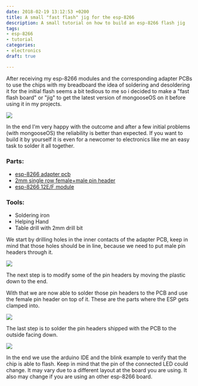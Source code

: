 ```yaml
---
date: 2018-02-19 13:12:53 +0200
title: A small "fast flash" jig for the esp-8266
description: A small tutorial on how to build an esp-8266 flash jig
tags:
- esp-8266
- tutorial
categories:
- electronics
draft: true

---
```

After receiving my esp-8266 modules and the corresponding adapter PCBs to use the chips with my breadboard the idea of soldering and desoldering it for the initial flash seems a bit tedious to me so i decided to make a "fast flash board" or "jig" to get the latest version of mongooseOS on it before using it in my projects.

![](/uploads/2018/06/08/esp8266-jig-finished-jig.jpg)

In the end I'm very happy with the outcome and after a few initial problems (with mongooseOS) the reliability is better than expected. If you want to build it by yourself it is even for a newcomer to electronics like me an easy task to solder it all together.

### Parts:

* [esp-8266 adapter pcb](https://www.aliexpress.com/item/1pcs-ESP8266-serial-WIFI-module-adapter-plate-Applies-to-ESP-07-ESP-08-ESP-12E/32721304582.html)
* [2mm single row female+male pin header](https://www.aliexpress.com/item/20PCS-Lot-1x40-Pin-2-mm-Single-Row-Female-Male-Pin-Header-connector/32691922480.html)
* [esp-8266 12E/F module](https://www.aliexpress.com/item/2015-New-version-1PCS-ESP-12F-ESP-12E-upgrade-ESP8266-remote-serial-Port-WIFI-wireless-module/32521015580.html)

### Tools:

* Soldering iron
* Helping Hand
* Table drill with 2mm drill bit

We start by drilling holes in the inner contacts of the adapter PCB, keep in mind that those holes should be in line, because we need to put male pin headers through it.

![](/uploads/2018/06/08/esp8266-jig-drilling-holes.jpg)

The next step is to modify some of the pin headers by moving the plastic down to the end.

With that we are now able to solder those pin headers to the PCB and use the female pin header on top of it. These are the parts where the ESP gets clamped into.

![](/uploads/2018/06/08/esp8266-jig-pin-headers-female.jpg)

The last step is to solder the pin headers shipped with the PCB to the outside facing down.

![](/uploads/2018/06/08/esp8266-jig-outer-pin-headers.jpg)

In the end we use the arduino IDE and the blink example to verify that the chip is able to flash. Keep in mind that the pin of the connected LED could change. It may vary due to a different layout at the board you are using. It also may change if you are using an other esp-8266 board.